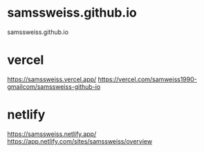 # samssweiss.github.io
samssweiss.github.io



# vercel
https://samssweiss.vercel.app/
https://vercel.com/samweiss1990-gmailcom/samssweiss-github-io

# netlify
https://samssweiss.netlify.app/
https://app.netlify.com/sites/samssweiss/overview

